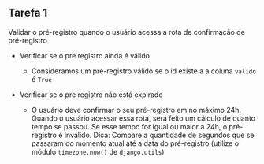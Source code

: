 ## Tarefa 1

Validar o pré-registro quando o usuário acessa a rota de confirmação de pré-registro

* Verificar se o pre registro ainda é válido
    * Consideramos um pré-registro válido se o id existe a a coluna `valido` é `True`

* Verificar se o pre registro não está expirado
    * O usuário deve confirmar o seu pré-registro em no máximo 24h. Quando o usuário acessar essa rota, será feito um cálculo de quanto tempo se passou. Se esse tempo for igual ou maior a 24h, o pré-registro é inválido. Dica: Compare a quantidade de segundos que se passaram do momento atual até a data do pré-registro (utilize o módulo `timezone.now()` de `django.utils`)